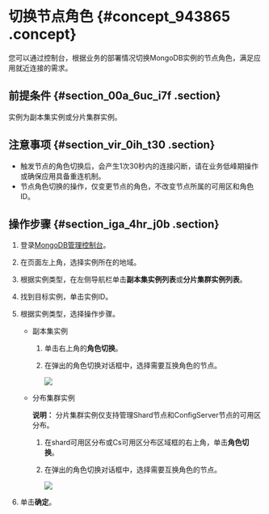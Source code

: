 # 切换节点角色 {#concept_943865 .concept}

您可以通过控制台，根据业务的部署情况切换MongoDB实例的节点角色，满足应用就近连接的需求。

## 前提条件 {#section_00a_6uc_i7f .section}

实例为副本集实例或分片集群实例。

## 注意事项 {#section_vir_0ih_t30 .section}

-   触发节点的角色切换后，会产生1次30秒内的连接闪断，请在业务低峰期操作或确保应用具备重连机制。
-   节点角色切换的操作，仅变更节点的角色，不改变节点所属的可用区和角色ID。

## 操作步骤 {#section_iga_4hr_j0b .section}

1.  登录[MongoDB管理控制台](https://mongodb.console.aliyun.com/)。
2.  在页面左上角，选择实例所在的地域。
3.  根据实例类型，在左侧导航栏单击**副本集实例列表**或**分片集群实例列表**。
4.  找到目标实例，单击实例ID。
5.  根据实例类型，选择操作步骤。
    -   副本集实例
        1.  单击右上角的**角色切换**。
        2.  在弹出的角色切换对话框中，选择需要互换角色的节点。

            ![](http://static-aliyun-doc.oss-cn-hangzhou.aliyuncs.com/assets/img/763338/156197495250552_zh-CN.png)

    -   分布集群实例

        **说明：** 分片集群实例仅支持管理Shard节点和ConfigServer节点的可用区分布。

        1.  在shard可用区分布或Cs可用区分布区域框的右上角，单击**角色切换**。
        2.  在弹出的角色切换对话框中，选择需要互换角色的节点。

            ![](http://static-aliyun-doc.oss-cn-hangzhou.aliyuncs.com/assets/img/763338/156197495250552_zh-CN.png)

6.  单击**确定**。

